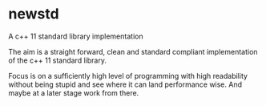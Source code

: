 newstd
======

A c++ 11 standard library implementation

The aim is a straight forward, clean and standard compliant implementation of the c++ 11 standard library. 

Focus is on a sufficiently high level of programming with high readability without being stupid and see where it can land performance wise. And maybe at a later stage work from there.


